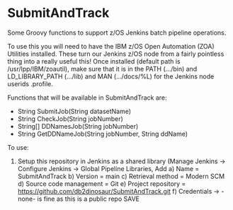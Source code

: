 # SubmitAndTrack
Some Groovy functions to support z/OS Jenkins batch pipeline operations.

To use this you will need to have the IBM z/OS Open Automation (ZOA) Utilities installed. These turn our Jenkins z/OS node from a fairly pointless thing into a really useful this! Once installed (default path is /usr/lpp/IBM/zoautil), make sure that it is in the PATH (.../bin) and LD_LIBRARY_PATH (.../lib) and MAN (.../docs/%L) for the Jenkins node userids .profile.

Functions that will be available in SubmitAndTrack are:

* String SubmitJob(String datasetName)
* String CheckJob(String jobNumber)
* String[] DDNamesJob(String jobNumber)
* String GetDDNameJob(String jobNumber, String ddName)

To use:

1. Setup this repository in Jenkins as a shared library (Manage Jenkins -> Configure Jenkins -> Global Pipeline Libraries, Add
   a) Name = SubmitAndTrack
   b) Version = main
   c) Retrieval method = Modern SCM
   d) Source code management = Git
   e) Project repository = https://github.com/db2dinosaur/SubmitAndTrack.git
   f) Credentials -> -none- is fine as this is a public repo
   SAVE
